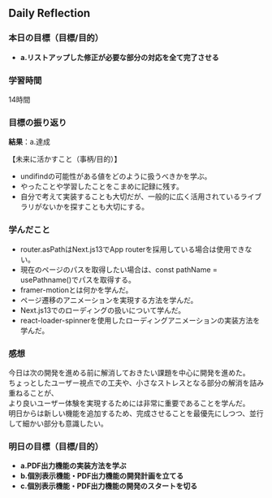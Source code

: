 ## Daily Reflection

### 本日の目標（目標/目的）
- **a.リストアップした修正が必要な部分の対応を全て完了させる**  

### 学習時間
14時間

### 目標の振り返り
**結果**：a.達成

【未来に活かすこと（事柄/目的）】
- undifindの可能性がある値をどのように扱うべきかを学ぶ。
- やったことや学習したことをこまめに記録に残す。
- 自分で考えて実装することも大切だが、一般的に広く活用されているライブラリがないかを探すことも大切にする。

### 学んだこと
- router.asPathはNext.js13でApp routerを採用している場合は使用できない。
- 現在のページのパスを取得したい場合は、const pathName = usePathname()でパスを取得する。
- framer-motionとは何かを学んだ。
- ページ遷移のアニメーションを実現する方法を学んだ。
- Next.js13でのローディングの扱いについて学んだ。
- react-loader-spinnerを使用したローディングアニメーションの実装方法を学んだ。

### 感想
今日は次の開発を進める前に解消しておきたい課題を中心に開発を進めた。  
ちょっとしたユーザー視点での工夫や、小さなストレスとなる部分の解消を詰み重ねることが、  
より良いユーザー体験を実現するためには非常に重要であることを学んだ。  
明日からは新しい機能を追加するため、完成させることを最優先にしつつ、並行して細かい部分も意識したい。  

### 明日の目標（目標/目的）
- **a.PDF出力機能の実装方法を学ぶ**  
- **b.個別表示機能・PDF出力機能の開発計画を立てる**  
- **c.個別表示機能・PDF出力機能の開発のスタートを切る**  

